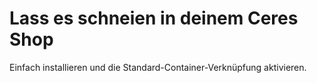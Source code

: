 # Lass es schneien in deinem Ceres Shop
Einfach installieren und die Standard-Container-Verknüpfung aktivieren.
